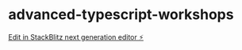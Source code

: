 # advanced-typescript-workshops

[Edit in StackBlitz next generation editor ⚡️](https://stackblitz.com/~/github.com/belfz/advanced-typescript-workshops)